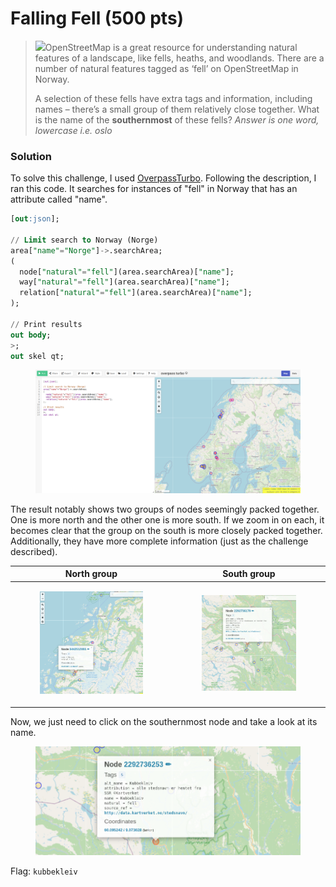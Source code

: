 # Falling Fell (500 pts)

> ![](broken-reference)OpenStreetMap is a great resource for understanding natural features of a landscape, like fells, heaths, and woodlands. There are a number of natural features tagged as ‘fell’ on OpenStreetMap in Norway.
>
> A selection of these fells have extra tags and information, including names – there’s a small group of them relatively close together. What is the name of the **southernmost** of these fells? _Answer is one word, lowercase i.e. oslo_

### Solution

To solve this challenge, I used [OverpassTurbo](https://overpass-turbo.eu/). Following the description, I ran this code. It searches for instances of "fell" in Norway that has an attribute called "name".

```sql
[out:json];

// Limit search to Norway (Norge)
area["name"="Norge"]->.searchArea;
(
  node["natural"="fell"](area.searchArea)["name"];
  way["natural"="fell"](area.searchArea)["name"];
  relation["natural"="fell"](area.searchArea)["name"];
);

// Print results
out body;
>;
out skel qt;
```

<figure><img src="../../../.gitbook/assets/image (26).png" alt=""><figcaption></figcaption></figure>

The result notably shows two groups of nodes seemingly packed together. One is more north and the other one is more south. If we zoom in on each, it becomes clear that the group on the south is more closely packed together. Additionally, they have more complete information (just as the challenge described).

| North group                                                                                                     | South group                                                                                                     |
| --------------------------------------------------------------------------------------------------------------- | --------------------------------------------------------------------------------------------------------------- |
| <div><figure><img src="../../../.gitbook/assets/image (28).png" alt=""><figcaption></figcaption></figure></div> | <div><figure><img src="../../../.gitbook/assets/image (29).png" alt=""><figcaption></figcaption></figure></div> |

Now, we just need to click on the southernmost node and take a look at its name.

<figure><img src="../../../.gitbook/assets/image (30).png" alt=""><figcaption></figcaption></figure>

Flag: `kubbekleiv`
